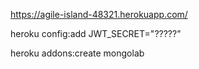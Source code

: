 https://agile-island-48321.herokuapp.com/

heroku config:add JWT_SECRET="?????"

heroku addons:create mongolab
